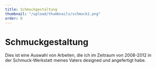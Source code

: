 ```yaml
---
title: Schmuckgestaltung
thumbnail: "/upload/thumbnails/schmuck1.png"
order: 8
---
```

# Schmuckgestaltung

Dies ist eine Auswahl von Arbeiten, die ich im Zeitraum von 2008-2012 in der Schmuck-Werkstatt meines Vaters designed und angefertigt habe.

<img :src="$withBase('/upload/schmuck.jpg')" style="  margin-left: auto;
  margin-right: auto;max-width:1024px; display: block;">

<img :src="$withBase('/upload/schmuck1.png')" style="  margin-left: auto;
  margin-right: auto;max-width:1024px; display: block;">

<img :src="$withBase('/upload/schmuck3.png')" style="  margin-left: auto;
  margin-right: auto;max-width:1024px; display: block;">


